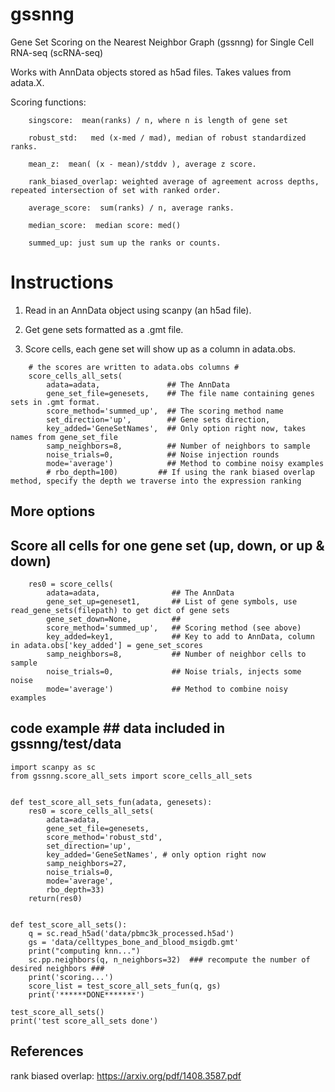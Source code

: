 # gssnng
Gene Set Scoring on the Nearest Neighbor Graph (gssnng) for Single Cell RNA-seq (scRNA-seq)

Works with AnnData objects stored as h5ad files. Takes values from adata.X.

Scoring functions:
```
    singscore:  mean(ranks) / n, where n is length of gene set
    
    robust_std:   med (x-med / mad), median of robust standardized ranks.
    
    mean_z:  mean( (x - mean)/stddv ), average z score.
    
    rank_biased_overlap: weighted average of agreement across depths, repeated intersection of set with ranked order.
    
    average_score:  sum(ranks) / n, average ranks.     
    
    median_score:  median score: med()
    
    summed_up: just sum up the ranks or counts.
```

# Instructions

1. Read in an AnnData object using scanpy (an h5ad file).

2. Get gene sets formatted as a .gmt file.

3. Score cells, each gene set will show up as a column in adata.obs.

```
    # the scores are written to adata.obs columns #
    score_cells_all_sets(
        adata=adata,               ## The AnnData
        gene_set_file=genesets,    ## The file name containing genes sets in .gmt format.
        score_method='summed_up',  ## The scoring method name 
        set_direction='up',        ## Gene sets direction,
        key_added='GeneSetNames',  ## Only option right now, takes names from gene_set_file
        samp_neighbors=8,          ## Number of neighbors to sample
        noise_trials=0,            ## Noise injection rounds
        mode='average')            ## Method to combine noisy examples
        # rbo_depth=100)         ## If using the rank biased overlap method, specify the depth we traverse into the expression ranking 
```

## More options

## Score all cells for one gene set (up, down, or up & down)
```
    res0 = score_cells(
        adata=adata,                ## The AnnData
        gene_set_up=geneset1,       ## List of gene symbols, use read_gene_sets(filepath) to get dict of gene sets
        gene_set_down=None,         ##
        score_method='summed_up',   ## Scoring method (see above)
        key_added=key1,             ## Key to add to AnnData, column in adata.obs['key_added'] = gene_set_scores
        samp_neighbors=8,           ## Number of neighbor cells to sample
        noise_trials=0,             ## Noise trials, injects some noise
        mode='average')             ## Method to combine noisy examples
```

## code example ## data included in gssnng/test/data ##
```
import scanpy as sc
from gssnng.score_all_sets import score_cells_all_sets


def test_score_all_sets_fun(adata, genesets):
    res0 = score_cells_all_sets(
        adata=adata,
        gene_set_file=genesets,
        score_method='robust_std',
        set_direction='up',
        key_added='GeneSetNames', # only option right now
        samp_neighbors=27,
        noise_trials=0,
        mode='average',
        rbo_depth=33)
    return(res0)


def test_score_all_sets():
    q = sc.read_h5ad('data/pbmc3k_processed.h5ad')
    gs = 'data/celltypes_bone_and_blood_msigdb.gmt'
    print("computing knn...")
    sc.pp.neighbors(q, n_neighbors=32)  ### recompute the number of desired neighbors ###
    print('scoring...')
    score_list = test_score_all_sets_fun(q, gs)
    print('******DONE*******')

test_score_all_sets()
print('test score_all_sets done')
```

## References

rank biased overlap:  https://arxiv.org/pdf/1408.3587.pdf



